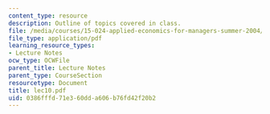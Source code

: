 ```yaml
---
content_type: resource
description: Outline of topics covered in class.
file: /media/courses/15-024-applied-economics-for-managers-summer-2004/0386fffd71e360dda606b76fd42f20b2_lec10.pdf
file_type: application/pdf
learning_resource_types:
- Lecture Notes
ocw_type: OCWFile
parent_title: Lecture Notes
parent_type: CourseSection
resourcetype: Document
title: lec10.pdf
uid: 0386fffd-71e3-60dd-a606-b76fd42f20b2
---
```

